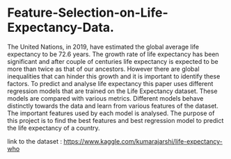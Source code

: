 # Feature-Selection-on-Life-Expectancy-Data.

The United Nations, in 2019, have estimated the global average life expectancy to be 72.6 years. The growth rate of life expectancy has been significant and after couple of centuries life expectancy is expected to be more than twice as that of our ancestors. However there are global inequalities that can hinder this growth and it is important to identify these factors. To predict and analyse life expectancy this paper uses different regression models that are trained on the Life Expectancy dataset. These models are compared with various metrics. Different models behave distinctly towards the data and learn from various features of the dataset. The important features used by each model is analysed. The purpose of this project is to find the best features and best regression model to predict the life expectancy of a country.

link to the dataset : https://www.kaggle.com/kumarajarshi/life-expectancy-who
